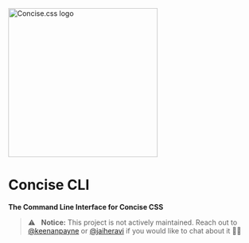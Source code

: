 <img src="https://keenanpayne.com/images/work/concise-logo.svg" alt="Concise.css logo" width="300">

# Concise CLI

**The Command Line Interface for Concise CSS**

> :warning: &nbsp; **Notice:** This project is not actively maintained. Reach out to [@keenanpayne](https://twitter.com/KeenanPayne_) or [@jaiheravi](https://twitter.com/jaiheravi) if you would like to chat about it ✌🏻
